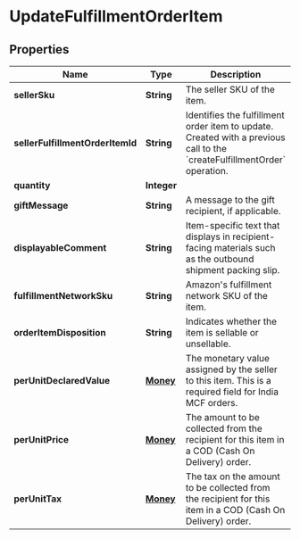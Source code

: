 
# UpdateFulfillmentOrderItem

## Properties
Name | Type | Description | Notes
------------ | ------------- | ------------- | -------------
**sellerSku** | **String** | The seller SKU of the item. |  [optional]
**sellerFulfillmentOrderItemId** | **String** | Identifies the fulfillment order item to update. Created with a previous call to the &#x60;createFulfillmentOrder&#x60; operation. | 
**quantity** | **Integer** |  | 
**giftMessage** | **String** | A message to the gift recipient, if applicable. |  [optional]
**displayableComment** | **String** | Item-specific text that displays in recipient-facing materials such as the outbound shipment packing slip. |  [optional]
**fulfillmentNetworkSku** | **String** | Amazon&#39;s fulfillment network SKU of the item. |  [optional]
**orderItemDisposition** | **String** | Indicates whether the item is sellable or unsellable. |  [optional]
**perUnitDeclaredValue** | [**Money**](Money.md) | The monetary value assigned by the seller to this item. This is a required field for India MCF orders. |  [optional]
**perUnitPrice** | [**Money**](Money.md) | The amount to be collected from the recipient for this item in a COD (Cash On Delivery) order. |  [optional]
**perUnitTax** | [**Money**](Money.md) | The tax on the amount to be collected from the recipient for this item in a COD (Cash On Delivery) order. |  [optional]



